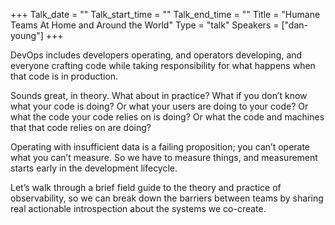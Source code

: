 +++
Talk_date = ""
Talk_start_time = ""
Talk_end_time = ""
Title = "Humane Teams At Home and Around the World"
Type = "talk"
Speakers = ["dan-young"]
+++

DevOps includes developers operating, and operators developing, and everyone crafting code while taking responsibility for what happens when that code is in production.

Sounds great, in theory. What about in practice? What if you don’t know what your code is doing? Or what your users are doing to your code? Or what the code your code relies on is doing? Or what the code and machines that that code relies on are doing?

Operating with insufficient data is a failing proposition; you can’t operate what you can’t measure. So we have to measure things, and measurement starts early in the development lifecycle.

Let’s walk through a brief field guide to the theory and practice of observability, so we can break down the barriers between teams by sharing real actionable introspection about the systems we co-create.
